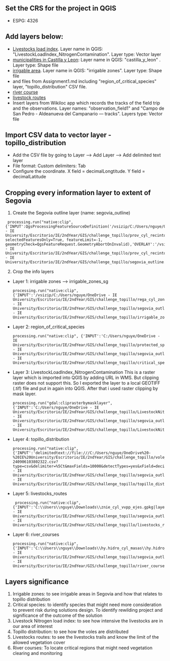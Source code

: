## Set the CRS for the project in QGIS
* ESPG: 4326
## Add layers below:
* [Livestocks load index](https://idecyl.jcyl.es/geonetwork/srv/eng/catalog.search#/metadata/SPAGOBCYLCITDTSEFICG). Layer name in QGIS: "LivestockLoadIndex_NitrogenContamination". Layer type: Vector layer
* [municipalities in Castilla y Leon](https://idecyl.jcyl.es/geonetwork/srv/eng/catalog.search#/metadata/SPAGOBCYLCITDTSAULPR): Layer name in QGIS: "castilla_y_leon" . Layer type: Shape file
* [irrigable area](https://idecyl.jcyl.es/geonetwork/srv/eng/catalog.search#/metadata/SPAGOBCYLAYGDTSLCRZR). Layer name in QGIS: "irrigable zones". Layer type: Shape file
* and files from Assignment1.md including "region_of_critical_species" layer, "topillo_distribution" CSV file.
* [river course](https://idecyl.jcyl.es/geonetwork/srv/eng/catalog.search#/metadata/SPAGOBCYLCITDTSHYCAL)
* [livestock routes](https://idecyl.jcyl.es/geonetwork/srv/eng/catalog.search#/metadata/SPAGOBCYLMNADTSAMVPE)
* Insert layers from Wikiloc app which records the tracks of the field trip and the observations. Layer names: "observation_field1" and "Campo de San Pedro - Aldeanueva del Campanario — tracks". Layers type: Vector file
## Import CSV data to vector layer - topillo_distribution 
* Add the CSV file by going to Layer --> Add Layer --> Add delimited text layer
* File format: Custom delimiters: Tab
* Configure the coordinate. X field = decimalLongtitude. Y field = decimalLatitude

## Cropping every information layer to extent of Segovia

1. Create the Segovia outline layer (name: segovia_outline)
  ```
   processing.run("native:clip", {'INPUT':QgsProcessingFeatureSourceDefinition('/vsizip/C:/Users/nguye/OneDrive - IE     University/Escritorio/IE/2ndYear/GIS/challenge_topillo/prov_cyl_recintos.zip/prov_cyl_recintos.shp|layername=prov_cyl_recintos', selectedFeaturesOnly=True, featureLimit=-1,     geometryCheck=QgsFeatureRequest.GeometryAbortOnInvalid),'OVERLAY':'/vsizip/C:/Users/nguye/OneDrive - IE University/Escritorio/IE/2ndYear/GIS/challenge_topillo/prov_cyl_recintos.zip/prov_cyl_recintos.shp|layername=prov_cyl_recintos','OUTPUT':'C:/Users/nguye/OneDrive - IE University/Escritorio/IE/2ndYear/GIS/challenge_topillo/segovia_outline.shp'})
  ```
2. Crop the info layers
* Layer 1: irrigable zones --> irrigable_zones_sg
  ```
  processing.run("native:clip", {'INPUT':'/vsizip/C:/Users/nguye/OneDrive - IE University/Escritorio/IE/2ndYear/GIS/challenge_topillo/rega_cyl_zonas_regables_shp.zip/rega_cyl_zonas_regables.shp|layername=rega_cyl_zonas_regables','OVERLAY':'C:/Users/nguye/OneDrive - IE University/Escritorio/IE/2ndYear/GIS/challenge_topillo/segovia_outline.shp','OUTPUT':'C:/Users/nguye/OneDrive - IE University/Escritorio/IE/2ndYear/GIS/challenge_topillo/irrigable_zones_sg.shp'})
  ```
* Layer 2: region_of_critical_species
  ```
  processing.run("native:clip", {'INPUT':'C:/Users/nguye/OneDrive - IE University/Escritorio/IE/2ndYear/GIS/challenge_topillo/protected_species/ps.especies_cyl_areas_criticas.shp','OVERLAY':'C:/Users/nguye/OneDrive - IE University/Escritorio/IE/2ndYear/GIS/challenge_topillo/segovia_outline.shp','OUTPUT':'C:/Users/nguye/OneDrive - IE University/Escritorio/IE/2ndYear/GIS/challenge_topillo/critical_species_sg.shp'})
  ```
* Layer 3: LivestockLoadIndex_NitrogenContamination
This is a raster layer which is imported into QGIS by adding URL in WMS. But clipping raster does not support this. So I exported the layer to a local GEOTIFF (.tif) file and put in again into QGIS. After that i used raster clipping by mask layer.
   ```
  processing.run("gdal:cliprasterbymasklayer", {'INPUT':'C:/Users/nguye/OneDrive - IE University/Escritorio/IE/2ndYear/GIS/challenge_topillo/LivestockNitrogenContamination.tif','MASK':'C:/Users/nguye/OneDrive - IE University/Escritorio/IE/2ndYear/GIS/challenge_topillo/segovia_outline.shp','SOURCE_CRS':None,'TARGET_CRS':None,'TARGET_EXTENT':None,'NODATA':None,'ALPHA_BAND':False,'CROP_TO_CUTLINE':True,'KEEP_RESOLUTION':False,'SET_RESOLUTION':False,'X_RESOLUTION':None,'Y_RESOLUTION':None,'MULTITHREADING':False,'OPTIONS':'','DATA_TYPE':0,'EXTRA':'','OUTPUT':'C:/Users/nguye/OneDrive - IE University/Escritorio/IE/2ndYear/GIS/challenge_topillo/LivestockNitrogenContamination_sg.tif'})
  ```
* Layer 4: topillo_distribution
  ```
  processing.run("native:clip", {'INPUT':'delimitedtext://file:///C:/Users/nguye/OneDrive%20-%20IE%20University/Escritorio/IE/2ndYear/GIS/challenge_topillo/vole_distribution/0033613-240906103802322.csv?type=csv&delimiter=%5Ct&maxFields=10000&detectTypes=yes&xField=decimalLongitude&yField=decimalLatitude&crs=EPSG:4326&spatialIndex=no&subsetIndex=no&watchFile=no&field=gbifID:text','OVERLAY':'C:/Users/nguye/OneDrive - IE University/Escritorio/IE/2ndYear/GIS/challenge_topillo/segovia_outline.shp','OUTPUT':'C:/Users/nguye/OneDrive - IE University/Escritorio/IE/2ndYear/GIS/challenge_topillo/topillo_distribution_sg.shp'})
  ```
* Layer 5: livestocks_routes
  ```
   processing.run("native:clip", {'INPUT':'C:\\Users\\nguye\\Downloads\\znie_cyl_vvpp_ejes.gpkg|layername=znie_cyl_vvpp_ejes','OVERLAY':'C:/Users/nguye/OneDrive - IE University/Escritorio/IE/2ndYear/GIS/challenge_topillo/segovia_outline.shp','OUTPUT':'C:/Users/nguye/OneDrive - IE University/Escritorio/IE/2ndYear/GIS/challenge_topillo/livestocks_routes_sg.shp'})
  ```
* Layer 6: river_courses
  ```
  processing.run("native:clip", {'INPUT':'C:\\Users\\nguye\\Downloads\\hy.hidro_cyl_masas\\hy.hidro_cyl_masas.shp','OVERLAY':'C:/Users/nguye/OneDrive - IE University/Escritorio/IE/2ndYear/GIS/challenge_topillo/segovia_outline.shp','OUTPUT':'C:/Users/nguye/OneDrive - IE University/Escritorio/IE/2ndYear/GIS/challenge_topillo/river_courses_sg.shp'})
  ```

## Layers significance
1. Irrigable zones: to see irrigable areas in Segovia and how that relates to topillo distribution
2. Critical species: to identify species that might need more consideration to prevent risk during solutions design. To identify rewilding project and significance of the outcome of the solution
3. Livestock Nitrogen load index: to see how intensive the livestocks are in our area of interest
4. Topillo distribution: to see how the voles are distributed
5. Livestocks routes: to see the livestocks trails and know the limit of the allowed vegetation cover
6. River courses: To locate critical regions that might need vegetation clearing and monitoring 

